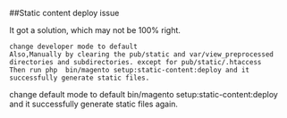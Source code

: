 ##Static content deploy issue

It got a solution, which may not be 100% right.

    change developer mode to default
    Also,Manually by clearing the pub/static and var/view_preprocessed directories and subdirectories. except for pub/static/.htaccess
    Then run php  bin/magento setup:static-content:deploy and it successfully generate static files.
   change default mode to default
    bin/magento setup:static-content:deploy and it successfully generate static files again.
